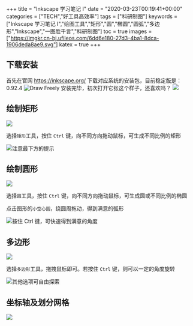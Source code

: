 +++
title = "Inkscape 学习笔记 I"
date = "2020-03-23T00:19:41+00:00"
categories = ["TECH","好工具高效率"]
tags = ["科研制图"]
keywords = ["Inkscape 学习笔记 I","绘图工具","矩形","圆","椭圆","圆弧","多边形","Inkscape","一图胜千言","科研制图"]
toc = true
images = ["https://imgkr.cn-bj.ufileos.com/6dd6e180-27d3-4ba1-8dca-1906deda8ae9.svg"]
katex = true
+++

## 下载安装

首先在官网 https://inkscape.org/ 下载对应系统的安装包，目前稳定版是：0.92.4
![Draw Freely](https://imgkr.cn-bj.ufileos.com/470e4428-8383-4d45-95c6-e9225d3209ed.jpeg)
安装完毕，初次打开它张这个样子，还喜欢吗？
![](https://imgkr.cn-bj.ufileos.com/03316115-0dd7-473f-8471-114fb3578ef3.png)

## 绘制矩形

![](https://imgkr.cn-bj.ufileos.com/68c17a0d-36ce-4303-9cad-0f5ba523a345.png)

选择`矩形`工具，按住 `Ctrl` 键，向不同方向拖动鼠标，可生成不同比例的矩形

![注意最下方的提示](https://imgkr.cn-bj.ufileos.com/d691d0f3-d0ec-4193-9ee8-ccf228ed55f4.gif)

## 绘制圆形

![](https://imgkr.cn-bj.ufileos.com/677185e3-a472-4e3e-9bd5-fe8318d9ab60.png)

选择`圆`工具，按住 `Ctrl` 键，向不同方向拖动鼠标，可生成圆或不同比例的椭圆

点击图形的`小空心圆`，绕圆周拖动，得到满意的弧形

![按住 Ctrl 键，可快速得到满意的角度](https://imgkr.cn-bj.ufileos.com/1312b656-3309-4d6b-b89f-c8afd94a233b.gif)

## 多边形

![](https://imgkr.cn-bj.ufileos.com/39f0285f-5c15-4ba8-82bc-3f900d2efc90.png)

选择`多边形`工具，拖拽鼠标即可。若按住 `Ctrl` 键，则可以一定的角度旋转

![其他选项可自由探索](https://imgkr.cn-bj.ufileos.com/906f7858-204f-4529-b4f9-61b9b1cc3aab.gif)

## 坐标轴及划分网格

![](https://imgkr.cn-bj.ufileos.com/4838a41c-4998-4b3d-ae4e-f97c718e9f0e.png)
